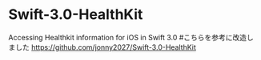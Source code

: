 # Swift-3.0-HealthKit
Accessing Healthkit information for iOS in Swift 3.0
#こちらを参考に改造しました
https://github.com/jonny2027/Swift-3.0-HealthKit
